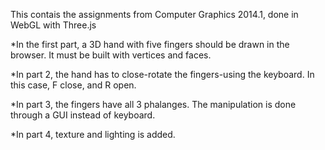 This contais the assignments from Computer Graphics 2014.1, done in WebGL with Three.js

*In the first part, a 3D hand with five fingers should be drawn in the browser.
It must be built with vertices and faces.

*In part 2, the hand has to close-rotate the fingers-using the keyboard. In this case, F close, and R open.

*In part 3, the fingers have all 3 phalanges. The manipulation is done through a GUI instead of keyboard.

*In part 4, texture and lighting is added.